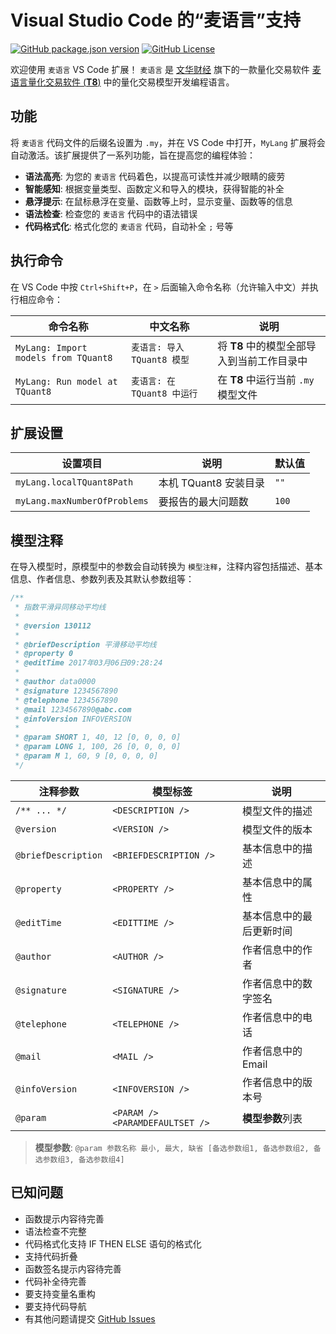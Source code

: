 # Visual Studio Code 的“麦语言”支持

[![GitHub package.json version](https://img.shields.io/github/package-json/v/X37ddV/my-lang)](https://marketplace.visualstudio.com/items?itemName=X37ddV.my-lang)
[![GitHub License](https://img.shields.io/github/license/X37ddV/my-lang)](https://marketplace.visualstudio.com/items?itemName=X37ddV.my-lang)

欢迎使用 `麦语言` VS Code 扩展！
`麦语言` 是 [文华财经](https://www.wenhua.com.cn/) 旗下的一款量化交易软件 [麦语言量化交易软件 (**T8**)](https://wt8.wenhua.com.cn/) 中的量化交易模型开发编程语言。

## 功能

将 `麦语言` 代码文件的后缀名设置为 `.my`，并在 VS Code 中打开，`MyLang` 扩展将会自动激活。该扩展提供了一系列功能，旨在提高您的编程体验：

-   **语法高亮**: 为您的 `麦语言` 代码着色，以提高可读性并减少眼睛的疲劳
-   **智能感知**: 根据变量类型、函数定义和导入的模块，获得智能的补全
-   **悬浮提示**: 在鼠标悬浮在变量、函数等上时，显示变量、函数等的信息
-   **语法检查**: 检查您的 `麦语言` 代码中的语法错误
-   **代码格式化**: 格式化您的 `麦语言` 代码，自动补全 `;` 号等

## 执行命令

在 VS Code 中按 `Ctrl+Shift+P`，在 `>` 后面输入命令名称（允许输入中文）并执行相应命令：

| 命令名称                             | 中文名称                    | 说明                                       |
| ------------------------------------ | --------------------------- | ------------------------------------------ |
| `MyLang: Import models from TQuant8` | `麦语言: 导入 TQuant8 模型` | 将 **T8** 中的模型全部导入到当前工作目录中 |
| `MyLang: Run model at TQuant8`       | `麦语言: 在 TQuant8 中运行` | 在 **T8** 中运行当前 `.my` 模型文件        |

## 扩展设置

| 设置项目                     | 说明                  | 默认值 |
| ---------------------------- | --------------------- | ------ |
| `myLang.localTQuant8Path`    | 本机 TQuant8 安装目录 | `""`   |
| `myLang.maxNumberOfProblems` | 要报告的最大问题数    | `100`  |

## 模型注释

在导入模型时，原模型中的参数会自动转换为 `模型注释`，注释内容包括描述、基本信息、作者信息、参数列表及其默认参数组等：

```js
/**
 * 指数平滑异同移动平均线
 *
 * @version 130112
 *
 * @briefDescription 平滑移动平均线
 * @property 0
 * @editTime 2017年03月06日09:28:24
 *
 * @author data0000
 * @signature 1234567890
 * @telephone 1234567890
 * @mail 1234567890@abc.com
 * @infoVersion INFOVERSION
 *
 * @param SHORT 1, 40, 12 [0, 0, 0, 0]
 * @param LONG 1, 100, 26 [0, 0, 0, 0]
 * @param M 1, 60, 9 [0, 0, 0, 0]
 */
```

| 注释参数            | 模型标签                          | 说明                     |
| ------------------- | --------------------------------- | ------------------------ |
| `/** ... */`        | `<DESCRIPTION />`                 | 模型文件的描述           |
| `@version`          | `<VERSION />`                     | 模型文件的版本           |
| `@briefDescription` | `<BRIEFDESCRIPTION />`            | 基本信息中的描述         |
| `@property`         | `<PROPERTY />`                    | 基本信息中的属性         |
| `@editTime`         | `<EDITTIME />`                    | 基本信息中的最后更新时间 |
| `@author`           | `<AUTHOR />`                      | 作者信息中的作者         |
| `@signature`        | `<SIGNATURE />`                   | 作者信息中的数字签名     |
| `@telephone`        | `<TELEPHONE />`                   | 作者信息中的电话         |
| `@mail`             | `<MAIL />`                        | 作者信息中的 Email       |
| `@infoVersion`      | `<INFOVERSION />`                 | 作者信息中的版本号       |
| `@param`            | `<PARAM />` `<PARAMDEFAULTSET />` | **模型参数**列表         |

> **模型参数**: `@param 参数名称 最小, 最大, 缺省 [备选参数组1, 备选参数组2, 备选参数组3, 备选参数组4]`

## 已知问题

-   函数提示内容待完善
-   语法检查不完整
-   代码格式化支持 IF THEN ELSE 语句的格式化
-   支持代码折叠
-   函数签名提示内容待完善
-   代码补全待完善
-   要支持变量名重构
-   要支持代码导航
-   有其他问题请提交 [GitHub Issues](https://github.com/X37ddV/my-lang/issues)
